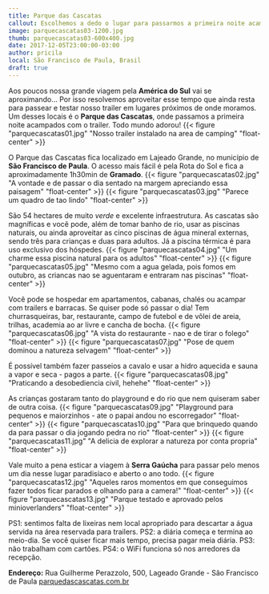 ```yaml
---
title: Parque das Cascatas
callout: Escolhemos a dedo o lugar para passarmos a primeira noite acampados com o trailer...
image: parquecascatas03-1200.jpg
thumb: parquecascatas03-600x400.jpg
date: 2017-12-05T23:00:00-03:00
author: pricila
local: São Francisco de Paula, Brasil
draft: true
---
```


Aos poucos nossa grande viagem pela **América do Sul** vai se aproximando... Por isso resolvemos aproveitar esse tempo que ainda resta para passear e testar nosso trailer em lugares próximos de onde moramos. Um desses locais é o **Parque das Cascatas**, onde passamos a primeira noite acampados com o trailer. Todo mundo adorou!
{{< figure "parquecascatas01.jpg" "Nosso trailer instalado na area de camping" "float-center" >}}

O Parque das Cascatas fica localizado em Lajeado Grande, no município de **São Francisco de Paula**. O acesso mais fácil é pela Rota do Sol e fica a aproximadamente 1h30min de **Gramado**.
{{< figure "parquecascatas02.jpg" "A vontade e de passar o dia sentado na margem apreciando essa paisagem" "float-center" >}}
{{< figure "parquecascatas03.jpg" "Parece um quadro de tao lindo" "float-center" >}}

São 54 hectares de muito *verde* e excelente infraestrutura. As cascatas são magníficas e você pode, além de tomar banho de rio, usar as piscinas naturais, ou ainda aproveitar as cinco piscinas de água mineral externas, sendo três para crianças e duas para adultos. Já a piscina térmica é para uso exclusivo dos hóspedes. 
{{< figure "parquecascatas04.jpg" "Um charme essa piscina natural para os adultos" "float-center" >}}
{{< figure "parquecascatas05.jpg" "Mesmo com a agua gelada, pois fomos em outubro, as criancas nao se aguentaram e entraram nas piscinas" "float-center" >}}

Você pode se hospedar em apartamentos, cabanas, chalés ou acampar com trailers e barracas. Se quiser pode só passar o dia! Tem churrasqueiras, bar, restaurante, campo de futebol e de vôlei de areia, trilhas, academia ao ar livre e cancha de bocha. 
{{< figure "parquecascatas06.jpg" "A vista do restaurante - nao e de tirar o folego" "float-center" >}}
{{< figure "parquecascatas07.jpg" "Pose de quem dominou a natureza selvagem" "float-center" >}}

É possível também fazer passeios a cavalo e usar a hidro aquecida e sauna a vapor e seca - pagos a parte. 
{{< figure "parquecascatas08.jpg" "Praticando a desobediencia civil, hehehe" "float-center" >}}

As crianças gostaram tanto do playground e do rio que nem quiseram saber de outra coisa. 
{{< figure "parquecascatas09.jpg" "Playground para pequenos e maiorzinhos - ate o papai andou no escorregador" "float-center" >}}
{{< figure "parquecascatas10.jpg" "Para que brinquedo quando da para passar o dia jogando pedra no rio" "float-center" >}}
{{< figure "parquecascatas11.jpg" "A delicia de explorar a natureza por conta propria" "float-center" >}}

Vale muito a pena esticar a viagem à **Serra Gaúcha** para passar pelo menos um dia nesse lugar paradisíaco e aberto o ano todo.
{{< figure "parquecascatas12.jpg" "Aqueles raros momentos em que conseguimos fazer todos ficar parados e olhando para a camera!" "float-center" >}}
{{< figure "parquecascatas13.jpg" "Parque testado e aprovado pelos minioverlanders" "float-center" >}}

PS1: sentimos falta de lixeiras nem local apropriado para descartar a água servida na área reservada para trailers.
PS2: a diária começa e termina ao meio-dia. Se você quiser ficar mais tempo, precisa pagar meia diária.
PS3: não trabalham com cartões.
PS4: o WiFi funciona só nos arredores da recepção.

**Endereço:** Rua Guilherme Perazzolo, 500, Lageado Grande - São Francisco de Paula
[parquedascascatas.com.br](http://parquedascascatas.com.br)

